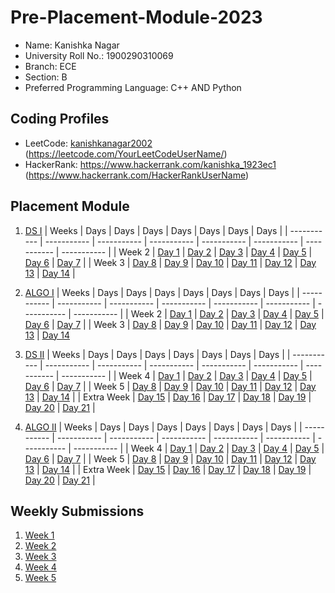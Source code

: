 # Pre-Placement-Module-2023

- Name: Kanishka Nagar
- University Roll No.: 1900290310069
- Branch: ECE
- Section: B
- Preferred Programming Language: C++ AND Python

## Coding Profiles
- LeetCode: [kanishkanagar2002](https://leetcode.com/kanishkanagar2002/) (https://leetcode.com/YourLeetCodeUserName/)
- HackerRank: https://www.hackerrank.com/kanishka_1923ec1 (https://www.hackerrank.com/HackerRankUserName)

## Placement Module
1. [DS I](https://github.com/knagar06/Pre-Placement-Module-2023/tree/main/DS%20I)
    | Weeks | Days | Days | Days | Days | Days | Days | Days |
    | ----------- | ----------- | ----------- | ----------- | ----------- | ----------- | ----------- | ----------- | 
    | Week 2 | [Day 1](https://github.com/knagar06/Pre-Placement-Module-2023/tree/main/DS%20I/Day%201) | [Day 2](https://github.com/knagar06/Pre-Placement-Module-2023/tree/main/DS%20I/Day%202) | [Day 3](https://github.com/knagar06/Pre-Placement-Module-2023/tree/main/DS%20I/Day%203) | [Day 4](https://github.com/knagar06/Pre-Placement-Module-2023/tree/main/DS%20I/Day%204) | [Day 5](https://github.com/knagar06/Pre-Placement-Module-2023/tree/main/DS%20I/Day%205) | [Day 6](https://github.com/knagar06/Pre-Placement-Module-2023/tree/main/DS%20I/Day%206) | [Day 7](https://github.com/knagar06/Pre-Placement-Module-2023/tree/main/DS%20I/Day%207) |
    | Week 3 | [Day 8](https://github.com/knagar06/Pre-Placement-Module-2023/tree/main/DS%20I/Day%208) | [Day 9](https://github.com/knagar06/Pre-Placement-Module-2023/tree/main/DS%20I/Day%209) | [Day 10](https://github.com/knagar06/Pre-Placement-Module-2023/tree/main/DS%20I/Day%2010) | [Day 11](https://github.com/knagar06/Pre-Placement-Module-2023/tree/main/DS%20I/Day%2011) | [Day 12](https://github.com/knagar06/Pre-Placement-Module-2023/tree/main/DS%20I/Day%2012) | [Day 13](https://github.com/knagar06/Pre-Placement-Module-2023/tree/main/DS%20I/Day%2013) | [Day 14](https://github.com/knagar06/Pre-Placement-Module-2023/tree/main/DS%20I/Day%2014) |
    
2. [ALGO I](https://github.com/knagar06/Pre-Placement-Module-2023/tree/main/ALGO%20I)
    | Weeks | Days | Days | Days | Days | Days | Days | Days |
    | ----------- | ----------- | ----------- | ----------- | ----------- | ----------- | ----------- | ----------- |
    | Week 2 | [Day 1](https://github.com/knagar06/Pre-Placement-Module-2023/tree/main/ALGO%20I/Day%201) | [Day 2](https://github.com/knagar06/Pre-Placement-Module-2023/tree/main/ALGO%20I/Day%202) | [Day 3](https://github.com/knagar06/Pre-Placement-Module-2023/tree/main/ALGO%20I/Day%203) | [Day 4](https://github.com/knagar06/Pre-Placement-Module-2023/tree/main/ALGO%20I/Day%204) | [Day 5](https://github.com/knagar06/Pre-Placement-Module-2023/tree/main/ALGO%20I/Day%205) | [Day 6](https://github.com/knagar06/Pre-Placement-Module-2023/tree/main/ALGO%20I/Day%206) | [Day 7](https://github.com/knagar06/Pre-Placement-Module-2023/tree/main/ALGO%20I/Day%207) |
    | Week 3 | [Day 8](https://github.com/knagar06/Pre-Placement-Module-2023/tree/main/ALGO%20I/Day%208) | [Day 9](https://github.com/knagar06/Pre-Placement-Module-2023/tree/main/ALGO%20I/Day%209) | [Day 10](https://github.com/knagar06/Pre-Placement-Module-2023/tree/main/ALGO%20I/Day%2010) | [Day 11](https://github.com/knagar06/Pre-Placement-Module-2023/tree/main/ALGO%20I/Day%2011) | [Day 12](https://github.com/knagar06/Pre-Placement-Module-2023/tree/main/ALGO%20I/Day%2012) | [Day 13](https://github.com/knagar06/Pre-Placement-Module-2023/tree/main/ALGO%20I/Day%2013) | [Day 14](https://github.com/knagar06/Pre-Placement-Module-2023/tree/main/ALGO%20I/Day%2014)  
    
3. [DS II](https://github.com/knagar06/Pre-Placement-Module-2023/tree/main/DS%20II)
    | Weeks | Days | Days | Days | Days | Days | Days | Days |
    | ----------- | ----------- | ----------- | ----------- | ----------- | ----------- | ----------- | ----------- |
    | Week 4 | [Day 1](https://github.com/knagar06/Pre-Placement-Module-2023/tree/main/DS%20II/Day%201) | [Day 2](https://github.com/knagar06/Pre-Placement-Module-2023/tree/main/DS%20II/Day%202) | [Day 3](https://github.com/knagar06/Pre-Placement-Module-2023/tree/main/DS%20II/Day%203) | [Day 4](https://github.com/knagar06/Pre-Placement-Module-2023/tree/main/DS%20II/Day%204) | [Day 5](https://github.com/knagar06/Pre-Placement-Module-2023/tree/main/DS%20II/Day%205) | [Day 6](https://github.com/knagar06/Pre-Placement-Module-2023/tree/main/DS%20II/Day%206) | [Day 7](https://github.com/knagar06/Pre-Placement-Module-2023/tree/main/DS%20II/Day%207) | 
    | Week 5 | [Day 8](https://github.com/knagar06/Pre-Placement-Module-2023/tree/main/DS%20II/Day%208) | [Day 9](https://github.com/knagar06/Pre-Placement-Module-2023/tree/main/DS%20II/Day%209) | [Day 10](https://github.com/knagar06/Pre-Placement-Module-2023/tree/main/DS%20II/Day%2010) | [Day 11](https://github.com/knagar06/Pre-Placement-Module-2023/tree/main/DS%20II/Day%2011) | [Day 12](https://github.com/knagar06/Pre-Placement-Module-2023/tree/main/DS%20II/Day%2012) | [Day 13](https://github.com/knagar06/Pre-Placement-Module-2023/tree/main/DS%20II/Day%2013) | [Day 14](https://github.com/knagar06/Pre-Placement-Module-2023/tree/main/DS%20II/Day%2014) |
    | Extra Week | [Day 15](https://github.com/knagar06/Pre-Placement-Module-2023/tree/main/DS%20II/Day%2015) | [Day 16](https://github.com/knagar06/Pre-Placement-Module-2023/tree/main/DS%20II/Day%2016) | [Day 17](https://github.com/knagar06/Pre-Placement-Module-2023/tree/main/DS%20II/Day%2017) | [Day 18](https://github.com/knagar06/Pre-Placement-Module-2023/tree/main/DS%20II/Day%2018) | [Day 19](https://github.com/knagar06/Pre-Placement-Module-2023/tree/main/DS%20II/Day%2019) | [Day 20](https://github.com/knagar06/Pre-Placement-Module-2023/tree/main/DS%20II/Day%2020) | [Day 21](https://github.com/knagar06/Pre-Placement-Module-2023/tree/main/DS%20II/Day%2021) |
    
4. [ALGO II](https://github.com/knagar06/Pre-Placement-Module-2023/tree/main/ALGO%20II)
    | Weeks | Days | Days | Days | Days | Days | Days | Days |
    | ----------- | ----------- | ----------- | ----------- | ----------- | ----------- | ----------- | ----------- |
    | Week 4 | [Day 1](https://github.com/knagar06/Pre-Placement-Module-2023/tree/main/ALGO%20II/Day%201) | [Day 2](https://github.com/knagar06/Pre-Placement-Module-2023/tree/main/ALGO%20II/Day%202) | [Day 3](https://github.com/knagar06/Pre-Placement-Module-2023/tree/main/ALGO%20II/Day%203) | [Day 4](https://github.com/knagar06/Pre-Placement-Module-2023/tree/main/ALGO%20II/Day%204) | [Day 5](https://github.com/knagar06/Pre-Placement-Module-2023/tree/main/ALGO%20II/Day%205) | [Day 6](https://github.com/knagar06/Pre-Placement-Module-2023/tree/main/ALGO%20II/Day%206) | [Day 7](https://github.com/knagar06/Pre-Placement-Module-2023/tree/main/ALGO%20II/Day%207) |
    | Week 5 | [Day 8](https://github.com/knagar06/Pre-Placement-Module-2023/tree/main/ALGO%20II/Day%208) | [Day 9](https://github.com/knagar06/Pre-Placement-Module-2023/tree/main/ALGO%20II/Day%209) | [Day 10](https://github.com/knagar06/Pre-Placement-Module-2023/tree/main/ALGO%20II/Day%2010) | [Day 11](https://github.com/knagar06/Pre-Placement-Module-2023/tree/main/ALGO%20II/Day%2011) | [Day 12](https://github.com/knagar06/Pre-Placement-Module-2023/tree/main/ALGO%20II/Day%2012) | [Day 13](https://github.com/knagar06/Pre-Placement-Module-2023/tree/main/ALGO%20II/Day%2013) | [Day 14](https://github.com/knagar06/Pre-Placement-Module-2023/tree/main/ALGO%20II/Day%2014) |
    | Extra Week | [Day 15](https://github.com/knagar06/Pre-Placement-Module-2023/tree/main/ALGO%20II/Day%2015) | [Day 16](https://github.com/knagar06/Pre-Placement-Module-2023/tree/main/ALGO%20II/Day%2016) | [Day 17](https://github.com/knagar06/Pre-Placement-Module-2023/tree/main/ALGO%20II/Day%2017) | [Day 18](https://github.com/knagar06/Pre-Placement-Module-2023/tree/main/ALGO%20II/Day%2018) | [Day 19](https://github.com/knagar06/Pre-Placement-Module-2023/tree/main/ALGO%20II/Day%2019) | [Day 20](https://github.com/knagar06/Pre-Placement-Module-2023/tree/main/ALGO%20II/Day%2020) | [Day 21](https://github.com/knagar06/Pre-Placement-Module-2023/tree/main/ALGO%20II/Day%2021) |

## Weekly Submissions
1. [Week 1](https://github.com/knagar06/Pre-Placement-Module-2023/tree/main/Weekly%20Submissions/Week%201)
2. [Week 2](https://github.com/knagar06/Pre-Placement-Module-2023/tree/main/Weekly%20Submissions/Week%202)
3. [Week 3](https://github.com/knagar06/Pre-Placement-Module-2023/tree/main/Weekly%20Submissions/Week%203)
4. [Week 4](https://github.com/knagar06/Pre-Placement-Module-2023/tree/main/Weekly%20Submissions/Week%204)
5. [Week 5](https://github.com/knagar06/Pre-Placement-Module-2023/tree/main/Weekly%20Submissions/Week%205)
